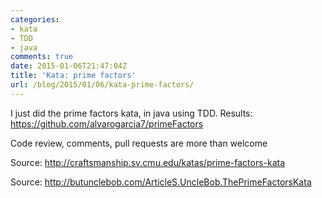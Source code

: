 ```yaml
---
categories:
- kata
- TDD
- java
comments: true
date: 2015-01-06T21:47:04Z
title: 'Kata: prime factors'
url: /blog/2015/01/06/kata-prime-factors/
---
```


I just did the prime factors kata, in java using TDD. Results: https://github.com/alvarogarcia7/primeFactors

Code review, comments, pull requests are more than welcome

Source: http://craftsmanship.sv.cmu.edu/katas/prime-factors-kata

Source: http://butunclebob.com/ArticleS.UncleBob.ThePrimeFactorsKata